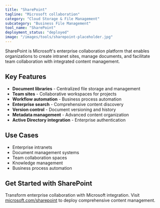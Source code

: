 ```yaml
---
title: "SharePoint"
tagline: "Microsoft collaboration"
category: "Cloud Storage & File Management"
subcategory: "Business File Management"
tool_name: "SharePoint"
deployment_status: "deployed"
image: "/images/tools/sharepoint-placeholder.jpg"
---
```

SharePoint is Microsoft's enterprise collaboration platform that enables organizations to create intranet sites, manage documents, and facilitate team collaboration with integrated content management.

## Key Features

- **Document libraries** - Centralized file storage and management
- **Team sites** - Collaborative workspaces for projects
- **Workflow automation** - Business process automation
- **Enterprise search** - Comprehensive content discovery
- **Version control** - Document versioning and history
- **Metadata management** - Advanced content organization
- **Active Directory integration** - Enterprise authentication

## Use Cases

- Enterprise intranets
- Document management systems
- Team collaboration spaces
- Knowledge management
- Business process automation

## Get Started with SharePoint

Transform enterprise collaboration with Microsoft integration. Visit [microsoft.com/sharepoint](https://www.microsoft.com/sharepoint) to deploy comprehensive content management.